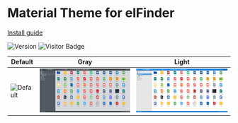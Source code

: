# Material Theme for elFinder

[Install guide](https://github.com/Studio-42/elFinder/wiki/How-to-load-CSS-with-RequireJS%3F)

![Version](https://img.shields.io/badge/Version-2.1.13-blue.svg)
![Visitor Badge](https://visitor-badge.laobi.icu/badge?page_id=RobiNN1.elFinder-Material-Theme)

| Default                                     | Gray                                  | Light                                   |
|---------------------------------------------|---------------------------------------|-----------------------------------------|
| ![Default](.github/img/preview-default.png) | ![Gray](.github/img/preview-gray.png) | ![Light](.github/img/preview-light.png) |
